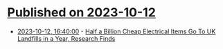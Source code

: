 # [Published on 2023-10-12](index.md)

* [2023-10-12, 16:40:00](https://news.slashdot.org/story/23/10/12/1612256/half-a-billion-cheap-electrical-items-go-to-uk-landfills-in-a-year-research-finds?utm_source=rss1.0mainlinkanon&utm_medium=feed) - [Half a Billion Cheap Electrical Items Go To UK Landfills in a Year, Research Finds](https://news.slashdot.org/story/23/10/12/1612256/half-a-billion-cheap-electrical-items-go-to-uk-landfills-in-a-year-research-finds?utm_source=rss1.0mainlinkanon&utm_medium=feed)
